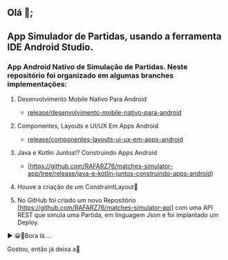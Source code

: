 ## Olá 👋;

## App Simulador de Partidas, usando a ferramenta IDE Android Studio.

### App Android Nativo de Simulação de Partidas. Neste repositório foi organizado em algumas branches implementações:

1. Desenvolvimento Mobile Nativo Para Android
    - [release/desenvolvimento-mobile-nativo-para-android](https://github.com/RAFARZ76/matches-simulator-app/tree/release/desenvolvimento-mobile-nativo-para-android)
    
2. Componentes, Layouts e UI/UX Em Apps Android
    - [release/componentes-layouts-ui-ux-em-apps-android](https://github.com/RAFARZ76/matches-simulator-app/tree/release/componentes_layouts-ui/ux_em_apps_android)
    
3. Java e Kotlin Juntos!? Construindo Apps Android
    - [https://github.com/RAFARZ76/matches-simulator-app/tree/release/java-e-kotlin-juntos-construindo-apps-android)
    
4. Houve a criação de um ConstraintLayout🚀 

5. No GitHub foi criado um novo Repositório [https://github.com/RAFARZ76/matches-simulator-api] com uma API REST que simula uma Partida, em linguagem Json e foi implantado um Deploy. 

▶ 😀👀Bora lá....

Gostou, então já deixa a🌟
